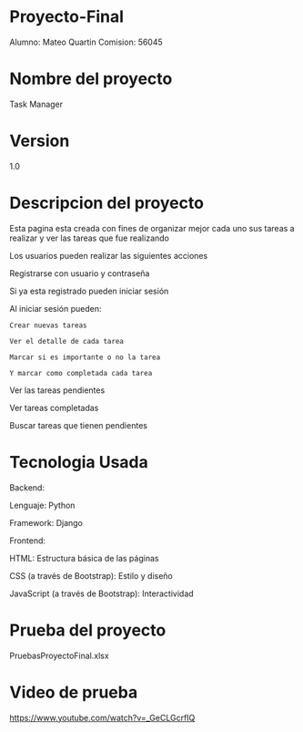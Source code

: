# Proyecto-Final

Alumno: Mateo Quartin
Comision: 56045

# Nombre del proyecto 
Task Manager

# Version
1.0

# Descripcion del proyecto

Esta pagina esta creada con fines de organizar mejor cada uno sus tareas a realizar y ver las tareas que fue realizando 

Los usuarios pueden realizar las siguientes acciones 

Registrarse con usuario y contraseña

Si ya esta registrado pueden iniciar sesión

Al iniciar sesión pueden:

    Crear nuevas tareas
    
    Ver el detalle de cada tarea
    
    Marcar si es importante o no la tarea
    
    Y marcar como completada cada tarea
    
Ver las tareas pendientes

Ver tareas completadas

Buscar tareas que tienen pendientes 

# Tecnologia Usada
Backend:

Lenguaje: Python

Framework: Django

Frontend:

HTML: Estructura básica de las páginas

CSS (a través de Bootstrap): Estilo y diseño

JavaScript (a través de Bootstrap): Interactividad

# Prueba del proyecto 

PruebasProyectoFinal.xlsx

# Video de prueba 

https://www.youtube.com/watch?v=_GeCLGcrfIQ



